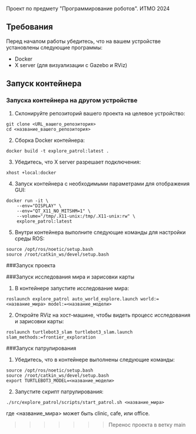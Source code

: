 Проект по предмету "Программирование роботов". ИТМО 2024

## Требования

Перед началом работы убедитесь, что на вашем устройстве установлены следующие программы:
- Docker
- X server (для визуализации с Gazebo и RViz)

## Запуск контейнера

### Запуска контейнера на другом устройстве

1. Склонируйте репозиторий вашего проекта на целевое устройство:
```
git clone <URL_вашего_репозитория>
cd <название_вашего_репозитория>
```

2. Сборка Docker контейнера:
```
docker build -t explore_patrol:latest .
```

3. Убедитесь, что X server разрешает подключения:
```
xhost +local:docker
```

4. Запуск контейнера с необходимыми параметрами для отображения GUI:
```
docker run -it \
    --env="DISPLAY" \
    --env="QT_X11_NO_MITSHM=1" \
    --volume="/tmp/.X11-unix:/tmp/.X11-unix:rw" \
    explore_patrol:latest
```

5. Внутри контейнера выполните следующие команды для настройки среды ROS:
```
source /opt/ros/noetic/setup.bash
source /root/catkin_ws/devel/setup.bash

```

###Запуск проекта

###Запуск исследования мира и зарисовки карты

1. В контейнере запустите исследование мира:
```
roslaunch explore_patrol auto_world_explore.launch world:=<название_мира> model:=<название_модели>
```

2. Откройте RViz на хост-машине, чтобы видеть процесс исследования и зарисовки карты:
```
roslaunch turtlebot3_slam turtlebot3_slam.launch slam_methods:=frontier_exploration
```

###Запуск патрулирования

1. Убедитесь, что в контейнере выполнены следующие команды:
```
source /opt/ros/noetic/setup.bash
source /root/catkin_ws/devel/setup.bash
export TURTLEBOT3_MODEL=<название_модели>
```

2. Запустите скрипт патрулирования:
```
./src/explore_patrol/scripts/start_patrol.sh <название_мира>
```
где <название_мира> может быть clinic, cafe, или office.



>>>>>>> Перенос проекта в ветку main
